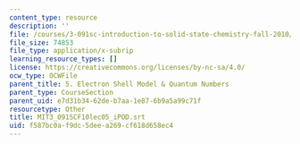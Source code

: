 ```yaml
---
content_type: resource
description: ''
file: /courses/3-091sc-introduction-to-solid-state-chemistry-fall-2010/f587bc0af9dc5deea269cf618d658ec4_MIT3_091SCF10lec05_iPOD.vtt
file_size: 74853
file_type: application/x-subrip
learning_resource_types: []
license: https://creativecommons.org/licenses/by-nc-sa/4.0/
ocw_type: OCWFile
parent_title: 5. Electron Shell Model & Quantum Numbers
parent_type: CourseSection
parent_uid: e7d31b34-62de-b7aa-1e87-6b9a5a99c71f
resourcetype: Other
title: MIT3_091SCF10lec05_iPOD.srt
uid: f587bc0a-f9dc-5dee-a269-cf618d658ec4
---
```

